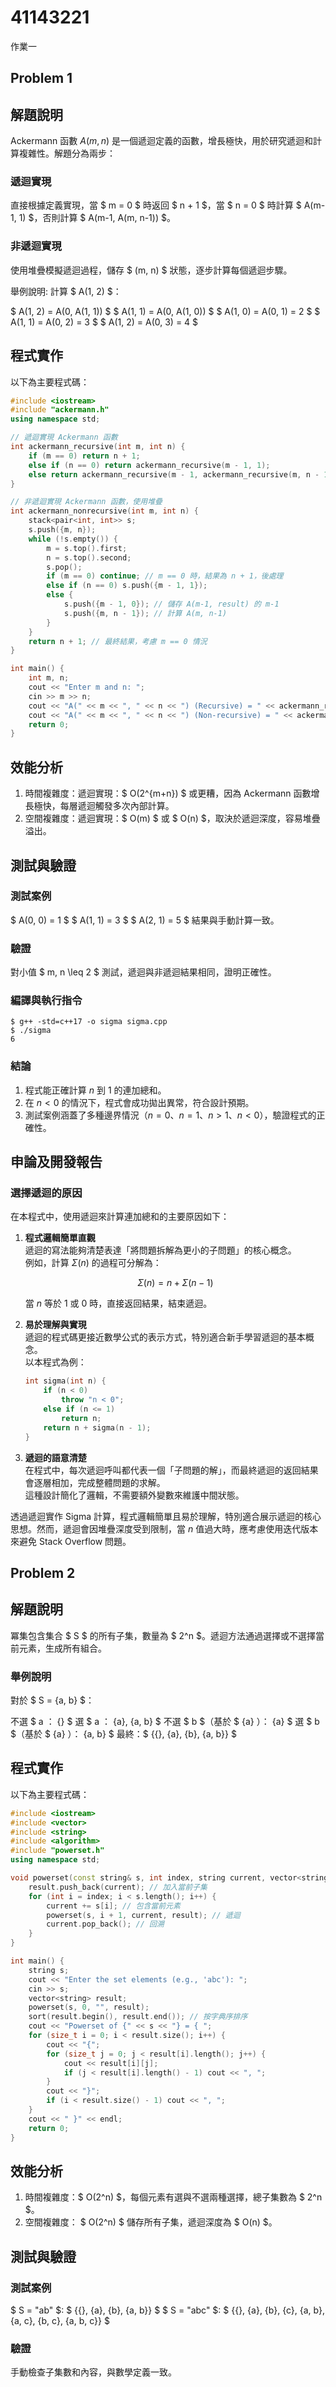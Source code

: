 # 41143221

作業一
## Problem 1
## 解題說明

Ackermann 函數 $A(m, n)$ 是一個遞迴定義的函數，增長極快，用於研究遞迴和計算複雜性。解題分為兩步：

### 遞迴實現
直接根據定義實現，當 $ m = 0 $ 時返回 $ n + 1 $，當 $ n = 0 $ 時計算 $ A(m-1, 1) $，否則計算 $ A(m-1, A(m, n-1)) $。
### 非遞迴實現
使用堆疊模擬遞迴過程，儲存 $ (m, n) $ 狀態，逐步計算每個遞迴步驟。

舉例說明:
計算 $ A(1, 2) $：

$ A(1, 2) = A(0, A(1, 1)) $
$ A(1, 1) = A(0, A(1, 0)) $
$ A(1, 0) = A(0, 1) = 2 $
$ A(1, 1) = A(0, 2) = 3 $
$ A(1, 2) = A(0, 3) = 4 $

## 程式實作

以下為主要程式碼：

```cpp
#include <iostream>
#include "ackermann.h"
using namespace std;

// 遞迴實現 Ackermann 函數
int ackermann_recursive(int m, int n) {
    if (m == 0) return n + 1;
    else if (n == 0) return ackermann_recursive(m - 1, 1);
    else return ackermann_recursive(m - 1, ackermann_recursive(m, n - 1));
}

// 非遞迴實現 Ackermann 函數，使用堆疊
int ackermann_nonrecursive(int m, int n) {
    stack<pair<int, int>> s;
    s.push({m, n});
    while (!s.empty()) {
        m = s.top().first;
        n = s.top().second;
        s.pop();
        if (m == 0) continue; // m == 0 時，結果為 n + 1，後處理
        else if (n == 0) s.push({m - 1, 1});
        else {
            s.push({m - 1, 0}); // 儲存 A(m-1, result) 的 m-1
            s.push({m, n - 1}); // 計算 A(m, n-1)
        }
    }
    return n + 1; // 最終結果，考慮 m == 0 情況
}

int main() {
    int m, n;
    cout << "Enter m and n: ";
    cin >> m >> n;
    cout << "A(" << m << ", " << n << ") (Recursive) = " << ackermann_recursive(m, n) << endl;
    cout << "A(" << m << ", " << n << ") (Non-recursive) = " << ackermann_nonrecursive(m, n) << endl;
    return 0;
}
```

## 效能分析

1. 時間複雜度：遞迴實現：$ O(2^{m+n}) $ 或更糟，因為 Ackermann 函數增長極快，每層遞迴觸發多次內部計算。
2. 空間複雜度：遞迴實現：$ O(m) $ 或 $ O(n) $，取決於遞迴深度，容易堆疊溢出。

## 測試與驗證

### 測試案例
$ A(0, 0) = 1 $
$ A(1, 1) = 3 $
$ A(2, 1) = 5 $
結果與手動計算一致。
### 驗證
對小值 $ m, n \leq 2 $ 測試，遞迴與非遞迴結果相同，證明正確性。

### 編譯與執行指令

```shell
$ g++ -std=c++17 -o sigma sigma.cpp
$ ./sigma
6
```

### 結論

1. 程式能正確計算 $n$ 到 $1$ 的連加總和。  
2. 在 $n < 0$ 的情況下，程式會成功拋出異常，符合設計預期。  
3. 測試案例涵蓋了多種邊界情況（$n = 0$、$n = 1$、$n > 1$、$n < 0$），驗證程式的正確性。

## 申論及開發報告

### 選擇遞迴的原因

在本程式中，使用遞迴來計算連加總和的主要原因如下：

1. **程式邏輯簡單直觀**  
   遞迴的寫法能夠清楚表達「將問題拆解為更小的子問題」的核心概念。  
   例如，計算 $\Sigma(n)$ 的過程可分解為：  

   $$
   \Sigma(n) = n + \Sigma(n-1)
   $$

   當 $n$ 等於 1 或 0 時，直接返回結果，結束遞迴。

2. **易於理解與實現**  
   遞迴的程式碼更接近數學公式的表示方式，特別適合新手學習遞迴的基本概念。  
   以本程式為例：  

   ```cpp
   int sigma(int n) {
       if (n < 0)
           throw "n < 0";
       else if (n <= 1)
           return n;
       return n + sigma(n - 1);
   }
   ```

3. **遞迴的語意清楚**  
   在程式中，每次遞迴呼叫都代表一個「子問題的解」，而最終遞迴的返回結果會逐層相加，完成整體問題的求解。  
   這種設計簡化了邏輯，不需要額外變數來維護中間狀態。

透過遞迴實作 Sigma 計算，程式邏輯簡單且易於理解，特別適合展示遞迴的核心思想。然而，遞迴會因堆疊深度受到限制，當 $n$ 值過大時，應考慮使用迭代版本來避免 Stack Overflow 問題。

## Problem 2
## 解題說明

冪集包含集合 $ S $ 的所有子集，數量為 $ 2^n $。遞迴方法通過選擇或不選擇當前元素，生成所有組合。

### 舉例說明
對於 $ S = \{a, b\} $：

不選 $ a $：$ \{\} $
選 $ a $：$ \{a\}, \{a, b\} $
不選 $ b $（基於 $ \{a\} $）：$ \{a\} $
選 $ b $（基於 $ \{a\} $）：$ \{a, b\} $
最終：$ \{\{\}, \{a\}, \{b\}, \{a, b\}\} $

## 程式實作

以下為主要程式碼：

```cpp
#include <iostream>
#include <vector>
#include <string>
#include <algorithm>
#include "powerset.h"
using namespace std;

void powerset(const string& s, int index, string current, vector<string>& result) {
    result.push_back(current); // 加入當前子集
    for (int i = index; i < s.length(); i++) {
        current += s[i]; // 包含當前元素
        powerset(s, i + 1, current, result); // 遞迴
        current.pop_back(); // 回溯
    }
}

int main() {
    string s;
    cout << "Enter the set elements (e.g., 'abc'): ";
    cin >> s;
    vector<string> result;
    powerset(s, 0, "", result);
    sort(result.begin(), result.end()); // 按字典序排序
    cout << "Powerset of {" << s << "} = { ";
    for (size_t i = 0; i < result.size(); i++) {
        cout << "{";
        for (size_t j = 0; j < result[i].length(); j++) {
            cout << result[i][j];
            if (j < result[i].length() - 1) cout << ", ";
        }
        cout << "}";
        if (i < result.size() - 1) cout << ", ";
    }
    cout << " }" << endl;
    return 0;
}
```

## 效能分析

1. 時間複雜度：$ O(2^n) $，每個元素有選與不選兩種選擇，總子集數為 $ 2^n $。
2. 空間複雜度： $ O(2^n) $ 儲存所有子集，遞迴深度為 $ O(n) $。

## 測試與驗證

### 測試案例
$ S = "ab" $: $ \{\{\}, \{a\}, \{b\}, \{a, b\}\} $
$ S = "abc" $: $ \{\{\}, \{a\}, \{b\}, \{c\}, \{a, b\}, \{a, c\}, \{b, c\}, \{a, b, c\}\} $
### 驗證
手動檢查子集數和內容，與數學定義一致。
